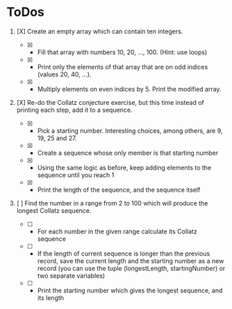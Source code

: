 # ToDos
1. [X] Create an empty array which can contain ten integers.

    - [X] - Fill that array with numbers 10, 20, …​, 100. (Hint: use loops)

    - [X] - Print only the elements of that array that are on odd indices (values 20, 40, …​).

    - [X] - Multiply elements on even indices by 5. Print the modified array.

2. [X] Re-do the Collatz conjecture exercise, but this time instead of printing each step, add it to a sequence.

    - [X] - Pick a starting number. Interesting choices, among others, are 9, 19, 25 and 27.

    - [X] - Create a sequence whose only member is that starting number

    - [X] - Using the same logic as before, keep adding elements to the sequence until you reach 1

    - [X] - Print the length of the sequence, and the sequence itself

3. [ ] Find the number in a range from 2 to 100 which will produce the longest Collatz sequence.

    - [ ] - For each number in the given range calculate its Collatz sequence

    - [ ] - If the length of current sequence is longer than the previous record, save the current length and the starting number as a new record (you can use the tuple (longestLength, startingNumber) or two separate variables)

    - [ ] - Print the starting number which gives the longest sequence, and its length